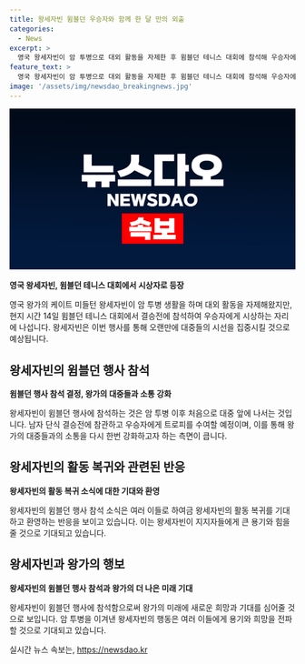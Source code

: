 ```yaml
---
title: 왕세자빈 윔블던 우승자와 함께 한 달 만의 외출
categories:
  - News
excerpt: >
  영국 왕세자빈이 암 투병으로 대외 활동을 자제한 후 윔블던 테니스 대회에 참석해 우승자에게 시상하는 소식이 전해졌다. 케이트 미들턴 왕세자빈은 찰스 3세 국왕의 생일 행사 이후 약 한 달 만에 대중 앞에 나서며, 이번 결승전에서는 남자 단식 우승자에게 트로피를 수여할 예정이다. 2016년부터 올잉글랜드클럽 공식 후원 역할을 맡아오던 왕세자빈은 복부 수술과 암 투병 사실을 공개한 뒤 이번 행사에 참여하며 이목을 끌고 있다.
feature_text: >
  영국 왕세자빈이 암 투병으로 대외 활동을 자제한 후 윔블던 테니스 대회에 참석해 우승자에게 시상하는 소식이 전해졌다. 케이트 미들턴 왕세자빈은 찰스 3세 국왕의 생일 행사 이후 약 한 달 만에 대중 앞에 나서며, 이번 결승전에서는 남자 단식 우승자에게 트로피를 수여할 예정이다. 2016년부터 올잉글랜드클럽 공식 후원 역할을 맡아오던 왕세자빈은 복부 수술과 암 투병 사실을 공개한 뒤 이번 행사에 참여하며 이목을 끌고 있다.
image: '/assets/img/newsdao_breakingnews.jpg'
---
```


<p><img src="/assets/img/newsdao_breakingnews.jpg" alt="firstkoreanews 속보" /></p>

<p><b>영국 왕세자빈, 윔블던 테니스 대회에서 시상자로 등장</b></p>

<p data-ke-size="size16">영국 왕가의 케이트 미들턴 왕세자빈이 암 투병 생활을 하며 대외 활동을 자제해왔지만, 현지 시간 14일 윔블던 테니스 대회에서 결승전에 참석하여 우승자에게 시상하는 자리에 나섭니다. 왕세자빈은 이번 행사를 통해 오랜만에 대중들의 시선을 집중시킬 것으로 예상됩니다.</p>

<h2 data-ke-size="size26">왕세자빈의 윔블던 행사 참석</h2>

<p><b>윔블던 행사 참석 결정, 왕가의 대중들과 소통 강화</b></p>

<p data-ke-size="size16">왕세자빈이 윔블던 행사에 참석하는 것은 암 투병 이후 처음으로 대중 앞에 나서는 것입니다. 남자 단식 결승전에 참관하고 우승자에게 트로피를 수여할 예정이며, 이를 통해 왕가의 대중들과의 소통을 다시 한번 강화하고자 하는 측면이 큽니다.</p>

<h2 data-ke-size="size26">왕세자빈의 활동 복귀와 관련된 반응</h2>

<p><b>왕세자빈의 활동 복귀 소식에 대한 기대와 환영</b></p>

<p data-ke-size="size16">왕세자빈의 윔블던 행사 참석 소식은 여러 이들로 하여금 왕세자빈의 활동 복귀를 기대하고 환영하는 반응을 보이고 있습니다. 이는 왕세자빈이 지지자들에게 큰 용기와 힘을 줄 것으로 기대되고 있습니다.</p>

<h2 data-ke-size="size26">왕세자빈과 왕가의 행보</h2>

<p><b>왕세자빈의 윔블던 행사 참석과 왕가의 더 나은 미래 기대</b></p>

<p data-ke-size="size16">왕세자빈이 윔블던 행사에 참석함으로써 왕가의 미래에 새로운 희망과 기대를 심어줄 것으로 보입니다. 암 투병을 이겨낸 왕세자빈의 행동은 여러 이들에게 용기와 희망을 전파할 것으로 기대되고 있습니다.</p>
실시간 뉴스 속보는, <a href="https://newsdao.kr" rel="dofollow">https://newsdao.kr</a>


